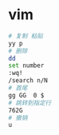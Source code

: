 # vim

```sh
# 复制 粘贴
yy p
# 删除
dd
set number
:wq!
/search n/N
# 首尾
gg GG  0 $
# 跳转到指定行
762G
# 撤销
u
```